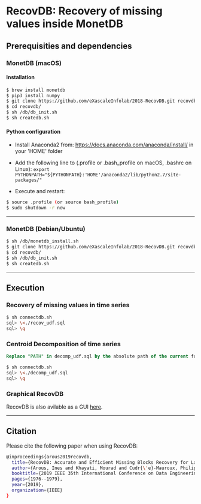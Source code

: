 # RecovDB: Recovery of missing values inside MonetDB

## Prerequisities and dependencies

### MonetDB (macOS)

#### Installation
``` bash 
$ brew install monetdb
$ pip3 install numpy
$ git clone https://github.com/eXascaleInfolab/2018-RecovDB.git recovdb
$ cd recovdb/
$ sh /db/db_init.sh
$ sh createdb.sh
```

#### Python configuration

- Install Anaconda2 from: https://docs.anaconda.com/anaconda/install/ in your 'HOME' folder

- Add the following line to (.profile or .bash_profile on macOS, .bashrc on Linux):
 `export PYTHONPATH="${PYTHONPATH}:'HOME'/anaconda2/lib/python2.7/site-packages/"`

- Execute and restart:
``` bash 
$ source .profile (or source bash_profile)
$ sudo shutdown -r now
```



___


### MonetDB (Debian/Ubuntu)


``` bash 
$ sh /db/monetdb_install.sh
$ git clone https://github.com/eXascaleInfolab/2018-RecovDB.git recovdb
$ cd recovdb/
$ sh /db/db_init.sh
$ sh createdb.sh
```
___


## Execution

### Recovery of missing values in time series


``` bash
$ sh connectdb.sh
sql> \<./recov_udf.sql
sql> \q
```

### Centroid Decomposition of time series


``` sql
Replace "PATH" in decomp_udf.sql by the absolute path of the current folder
```


``` bash
$ sh connectdb.sh
sql> \<./decomp_udf.sql
sql> \q
```

### Graphical RecovDB

RecovDB is also avilable as a GUI [here](http://revival.exascale.info/recovery/recovdb.php).
___

## Citation

Please cite the following paper when using RecovDB:
``` bash
@inproceedings{arous2019recovdb,
  title={RecovDB: Accurate and Efficient Missing Blocks Recovery for Large Time Series},
  author={Arous, Ines and Khayati, Mourad and Cudr{\'e}-Mauroux, Philippe and Zhang, Ying and Kersten, Martin and Stalinlov, Svetlin},
  booktitle={2019 IEEE 35th International Conference on Data Engineering (ICDE)},
  pages={1976--1979},
  year={2019},
  organization={IEEE}
}
```
